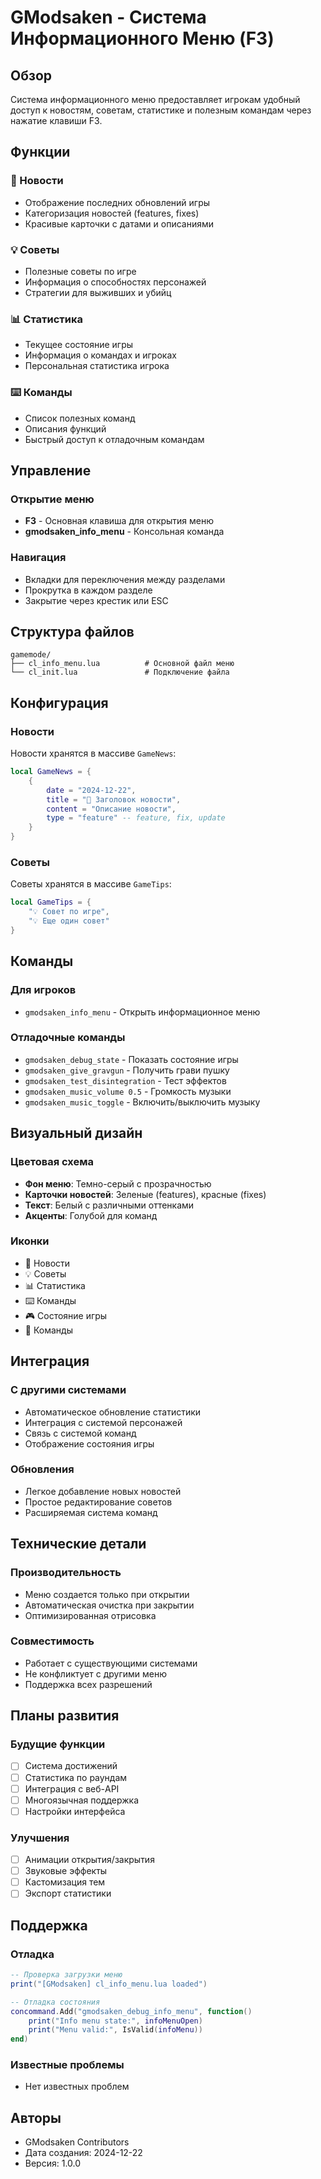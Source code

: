 # GModsaken - Система Информационного Меню (F3)

## Обзор

Система информационного меню предоставляет игрокам удобный доступ к новостям, советам, статистике и полезным командам через нажатие клавиши F3.

## Функции

### 📰 Новости
- Отображение последних обновлений игры
- Категоризация новостей (features, fixes)
- Красивые карточки с датами и описаниями

### 💡 Советы
- Полезные советы по игре
- Информация о способностях персонажей
- Стратегии для выживших и убийц

### 📊 Статистика
- Текущее состояние игры
- Информация о командах и игроках
- Персональная статистика игрока

### ⌨️ Команды
- Список полезных команд
- Описания функций
- Быстрый доступ к отладочным командам

## Управление

### Открытие меню
- **F3** - Основная клавиша для открытия меню
- **gmodsaken_info_menu** - Консольная команда

### Навигация
- Вкладки для переключения между разделами
- Прокрутка в каждом разделе
- Закрытие через крестик или ESC

## Структура файлов

```
gamemode/
├── cl_info_menu.lua          # Основной файл меню
└── cl_init.lua               # Подключение файла
```

## Конфигурация

### Новости
Новости хранятся в массиве `GameNews`:
```lua
local GameNews = {
    {
        date = "2024-12-22",
        title = "🎉 Заголовок новости",
        content = "Описание новости",
        type = "feature" -- feature, fix, update
    }
}
```

### Советы
Советы хранятся в массиве `GameTips`:
```lua
local GameTips = {
    "💡 Совет по игре",
    "💡 Еще один совет"
}
```

## Команды

### Для игроков
- `gmodsaken_info_menu` - Открыть информационное меню

### Отладочные команды
- `gmodsaken_debug_state` - Показать состояние игры
- `gmodsaken_give_gravgun` - Получить грави пушку
- `gmodsaken_test_disintegration` - Тест эффектов
- `gmodsaken_music_volume 0.5` - Громкость музыки
- `gmodsaken_music_toggle` - Включить/выключить музыку

## Визуальный дизайн

### Цветовая схема
- **Фон меню**: Темно-серый с прозрачностью
- **Карточки новостей**: Зеленые (features), красные (fixes)
- **Текст**: Белый с различными оттенками
- **Акценты**: Голубой для команд

### Иконки
- 📰 Новости
- 💡 Советы  
- 📊 Статистика
- ⌨️ Команды
- 🎮 Состояние игры
- 👥 Команды

## Интеграция

### С другими системами
- Автоматическое обновление статистики
- Интеграция с системой персонажей
- Связь с системой команд
- Отображение состояния игры

### Обновления
- Легкое добавление новых новостей
- Простое редактирование советов
- Расширяемая система команд

## Технические детали

### Производительность
- Меню создается только при открытии
- Автоматическая очистка при закрытии
- Оптимизированная отрисовка

### Совместимость
- Работает с существующими системами
- Не конфликтует с другими меню
- Поддержка всех разрешений

## Планы развития

### Будущие функции
- [ ] Система достижений
- [ ] Статистика по раундам
- [ ] Интеграция с веб-API
- [ ] Многоязычная поддержка
- [ ] Настройки интерфейса

### Улучшения
- [ ] Анимации открытия/закрытия
- [ ] Звуковые эффекты
- [ ] Кастомизация тем
- [ ] Экспорт статистики

## Поддержка

### Отладка
```lua
-- Проверка загрузки меню
print("[GModsaken] cl_info_menu.lua loaded")

-- Отладка состояния
concommand.Add("gmodsaken_debug_info_menu", function()
    print("Info menu state:", infoMenuOpen)
    print("Menu valid:", IsValid(infoMenu))
end)
```

### Известные проблемы
- Нет известных проблем

## Авторы

- GModsaken Contributors
- Дата создания: 2024-12-22
- Версия: 1.0.0 